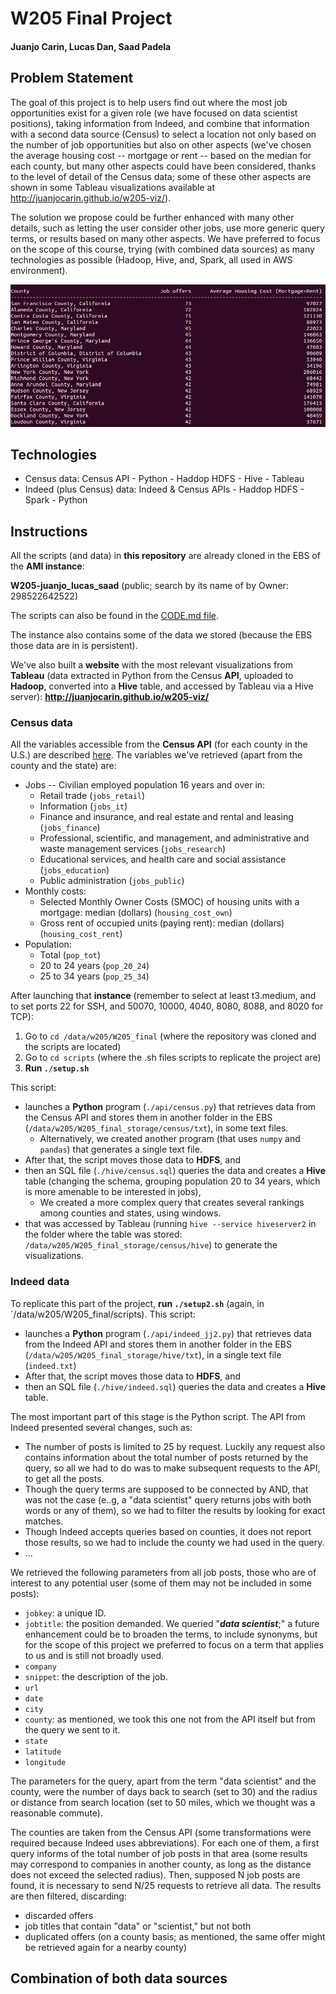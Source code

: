# W205 Final Project

#### Juanjo Carin, Lucas Dan, Saad Padela

## Problem Statement

The goal of this project is to help users find out where the most job opportunities exist for a given role (we have focused on data scientist positions), taking information from Indeed, and combine that information with a second data source (Census) to select a location not only based on the number of job opportunities but also on other aspects (we've chosen the average housing cost -- mortgage or rent -- based on the median for each county, but many other aspects could have been considered, thanks to the level of detail of the Census data; some of these other aspects are shown in some Tableau visualizations available at http://juanjocarin.github.io/w205-viz/).

The solution we propose could be further enhanced with many other details, such as letting the user consider other jobs, use more generic query terms, or results based on many other aspects. We have preferred to focus on the scope of this course, trying (with combined data sources) as many technologies as possible (Hadoop, Hive, and, Spark, all used in AWS environment).

![Results](/Results.png)

## Technologies

+ Census data: Census API - Python - Haddop HDFS - Hive - Tableau
+ Indeed (plus Census) data: Indeed & Census APIs - Haddop HDFS - Spark - Python

## Instructions

All the scripts (and data) in **this repository** are already cloned in the EBS of the **AMI instance**:

**W205-juanjo_lucas_saad** (public; search by its name of by Owner: 298522642522)

The scripts can also be found in the [CODE.md file](https://github.com/juanjocarin/W205_final/blob/master/CODE.md).

The instance also contains some of the data  we stored (because the EBS those data are in is persistent).

We've also built a **website** with the most relevant visualizations from **Tableau** (data extracted in Python from the Census **API**, uploaded to **Hadoop**, converted into a **Hive** table, and accessed by Tableau via a Hive server): **http://juanjocarin.github.io/w205-viz/**

### Census data

All the variables accessible from the **Census API** (for each county in the U.S.) are described [here](http://api.census.gov/data/2013/acs5/profile/variables.html). The variables we've retrieved (apart from the county and the state) are:

+ Jobs -- Civilian employed population 16 years and over in:
    + Retail trade (`jobs_retail`)
    + Information (`jobs_it`)
    + Finance and insurance, and real estate and rental and leasing (`jobs_finance`)
    + Professional, scientific, and management, and administrative and waste management services (`jobs_research`)
    + Educational services, and health care and social assistance (`jobs_education`)
    + Public administration (`jobs_public`)
+ Monthly costs:
    + Selected Monthly Owner Costs (SMOC) of housing units with a mortgage: median (dollars) (`housing_cost_own`)
    + Gross rent of occupied units (paying rent): median (dollars) (`housing_cost_rent`)
+ Population:
    + Total (`pop_tot`)
    + 20 to 24 years (`pop_20_24`)
    + 25 to 34 years (`pop_25_34`)

After launching that **instance** (remember to select at least t3.medium, and to set ports 22 for SSH, and 50070, 10000, 4040, 8080, 8088, and 8020 for TCP):

1. Go to `cd /data/w205/W205_final` (where the repository was cloned and the scripts are located)
2. Go to `cd scripts` (where the .sh files scripts to replicate the project are)
2. **Run `./setup.sh`**

This script:

+ launches a **Python** program (`./api/census.py`) that retrieves data from the Census API and stores them in another folder in the EBS (`/data/w205/W205_final_storage/census/txt`), in some text files.
    + Alternatively, we created another program (that uses `numpy` and `pandas`) that generates a single text file.
+ After that, the script moves those data to **HDFS**, and 
+ then an SQL file (`./hive/census.sql`) queries the data and creates a **Hive** table (changing the schema, grouping population 20 to 34 years, which is more amenable to be interested in jobs), 
    + We created a more complex query that creates several rankings among counties and states, using windows.
+ that was accessed by Tableau (running `hive --service hiveserver2` in the folder where the table was stored: `/data/w205/W205_final_storage/census/hive`) to generate the visualizations.


### Indeed data

To replicate this part of the project, **run `./setup2.sh`** (again, in `/data/w205/W205_final/scripts). This script:

+ launches a **Python** program (`./api/indeed_jj2.py`) that retrieves data from the Indeed API and stores them in another folder in the EBS (`/data/w205/W205_final_storage/hive/txt`), in a single text file (`indeed.txt`)
+ After that, the script moves those data to **HDFS**, and 
+ then an SQL file (`./hive/indeed.sql`) queries the data and creates a **Hive** table. 

The most important part of this stage is the Python script. The API from Indeed presented several changes, such as:

+ The number of posts is limited to 25 by request. Luckily any request also contains information about the total number of posts returned by the query, so all we had to do was to make subsequent requests to the API, to get all the posts.
+ Though the query terms are supposed to be connected by AND, that was not the case (e..g, a "data scientist" query returns jobs with both words or any of them), so we had to filter the results by looking for exact matches.
+ Though Indeed accepts queries based on counties, it does not report those results, so we had to include the county we had used in the query.
+ ...

We retrieved the following parameters from all job posts, those who are of interest to any potential user (some of them may not be included in some posts):

+ `jobkey`: a unique ID.
+ `jobtitle`: the position demanded. We queried "***data scientist***;" a future enhancement could be to broaden the terms, to include synonyms, but for the scope of this project we preferred to focus on a term that applies to us and is still not broadly used.
+ `company`
+ `snippet`: the description of the job.
+ `url`
+ `date`
+ `city`
+ `county`: as mentioned, we took this one not from the API itself but from the query we sent to it.
+ `state`
+ `latitude`
+ `longitude`

The parameters for the query, apart from the term "data scientist" and the county, were the number of days back to search (set to 30) and the radius or distance from search location (set to 50 miles, which we thought was a reasonable commute).

The counties are taken from the Census API (some transformations were required because Indeed uses abbreviations). For each one of them, a first query informs of the total number of job posts in that area (some results may correspond to companies in another county, as long as the distance does not exceed the selected radius). Then, supposed N job posts are found, it is necessary to send N/25 requests to retrieve all data. The results are then filtered, discarding:

+ discarded offers
+ job titles that contain "data" or "scientist," but not both
+ duplicated offers (on a county basis; as mentioned, the same offer might be retrieved again for a nearby county)

## Combination of both data sources

